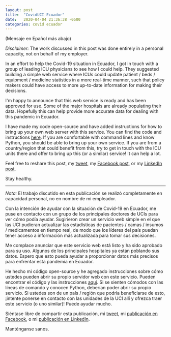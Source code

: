 ```yaml
---
layout: post
title:  "CovidUCI Ecuador"
date:   2020-04-04 21:36:38 -0500
categories: covid ecuador
---
```


(Mensaje en Epañol más abajo)

_Disclaimer:_ The work discussed in this post was done entirely in a personal capacity, not on behalf of my employer.

In an effort to help the Covid-19 situation in Ecuador, I got in touch with a group of leading ICU physicians to see how I could help. They suggested building a simple web service where ICUs could update patient / beds / equipment / medicine statistics in a more real-time manner, such that policy makers could have access to more up-to-date information for making their decisions.

I'm happy to announce that this web service is ready and has been approved for use. Some of the major hospitals are already populating their data. Hopefully this can help provide more accurate data for dealing with this pandemic in Ecuador.

I have made my code open-source and have added instructions for how to bring up your own web server with this service. You can find the code and instructions [here](https://github.com/psc-g/coviduci-ec). If you are comfortable with command lines and know Python, you should be able to bring up your own service. If you are from a country/region that could benefit from this, try to get in touch with the ICU units there and offer to bring up this (or a similar) service! It can help a lot.

Feel free to reshare this post, my [tweet](https://twitter.com/pcastr/status/1246456267385843712), my [Facebook post](https://www.facebook.com/pcastr/posts/10104507056714147), or my [LinkedIn post](https://www.linkedin.com/feed/update/urn:li:ugcPost:6652227700100526081/).

Stay healthy.

---

_Nota:_ El trabajo discutido en esta publicación se realizó completamente en capacidad personal, no en nombre de mi empleador.

Con la intención de ayudar con la situación de Covid-19 en Ecuador, me puse en contacto con un grupo de los principales doctores de UCIs para ver cómo podía ayudar. Sugirieron crear un servicio web simple en el que las UCI pudieran actualizar las estadísticas de pacientes / camas / insumos / medicamentos en tiempo real, de modo que los líderes del país puedan tener acceso a información más actualizada para tomar sus decisiones.

Me complace anunciar que este servicio web está listo y ha sido aprobado para su uso. Algunos de los principales hospitales ya están poblando sus datos. Espero que esto pueda ayudar a proporcionar datos más precisos para enfrentar esta pandemia en Ecuador.

He hecho mi código open-source y he agregado instrucciones sobre cómo ustedes pueden abrir su propio servidor web con este servicio. Pueden encontrar el código y las instrucciones [aquí](https://github.com/psc-g/coviduci-ec). Si se sienten cómodos con las líneas de comando y conocen Python, deberían poder abrir su propio servicio. Si ustedes son de un país / región que podría beneficiarse de esto, ¡intente ponerse en contacto con las unidades de la UCI allí y ofrezca traer este servicio (o uno similar)! Puede ayudar mucho.

Siéntase libre de compartir esta publicación, mi [tweet](https://twitter.com/pcastr/status/1246459373616070658), mi [publicación en Facebook](https://www.facebook.com/pcastr/posts/10104507062178197), o mi [publicación en LinkedIn](https://www.linkedin.com/feed/update/urn:li:ugcPost:6652228053747458048/).

Manténganse sanos.
